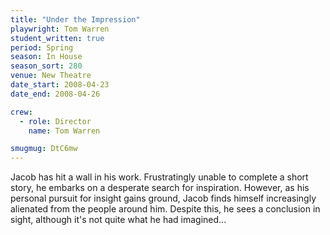 ```yaml
---
title: "Under the Impression"
playwright: Tom Warren
student_written: true
period: Spring
season: In House
season_sort: 280
venue: New Theatre
date_start: 2008-04-23
date_end: 2008-04-26

crew:
  - role: Director
    name: Tom Warren

smugmug: DtC6mw
---
```


Jacob has hit a wall in his work. Frustratingly unable to complete a short story, he embarks on a desperate search for inspiration. However, as his personal pursuit for insight gains ground, Jacob finds himself increasingly alienated from the people around him. Despite this, he sees a conclusion in sight, although it's not quite what he had imagined...
